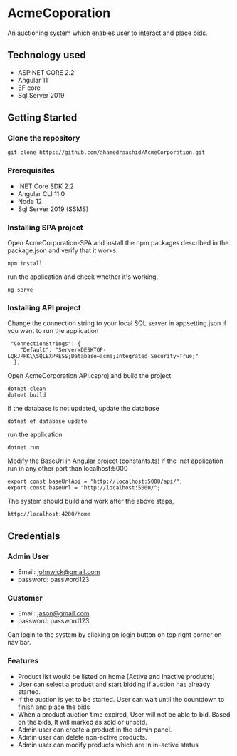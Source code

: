 # AcmeCoporation

An auctioning system which enables user to interact and place bids.

## Technology used
* ASP.NET CORE 2.2
* Angular 11
* EF core
* Sql Server 2019 

## Getting Started

### Clone the repository

```
git clone https://github.com/ahamedraashid/AcmeCorporation.git
```

### Prerequisites

* .NET Core SDK 2.2
* Angular CLI 11.0
* Node 12
* Sql Server 2019 (SSMS)

### Installing SPA project
Open AcmeCorporation-SPA and install the npm packages described in the package.json and verify that it works:
```
npm install
```
run the application and check whether it's working.
```
ng serve
```

### Installing API project
Change the connection string to your local SQL server in appsetting.json if you want to run the application

```
 "ConnectionStrings": {
    "Default": "Server=DESKTOP-LQRJPPK\\SQLEXPRESS;Database=acme;Integrated Security=True;"
  },
```

Open AcmeCorporation.API.csproj and build the project

```
dotnet clean
dotnet build
```

If the database is not updated, update the database

```
dotnet ef database update
```

run the application
```
dotnet run
```

Modify the BaseUrl in Angular project (constants.ts) if the .net application run in any other port than localhost:5000

```
export const baseUrlApi = "http://localhost:5000/api/";
export const baseUrl = "http://localhost:5000/";
```
The system should build and work after the above steps, 

```
http://localhost:4200/home
```


## Credentials

### Admin User
* Email: johnwick@gmail.com
* password: password123

### Customer
* Email: jason@gmail.com
* password: password123

Can login to the system by clicking on login button on top right corner on nav bar.

### Features

* Product list would be listed on home (Active and Inactive products)
* User can select a product and start bidding if auction has already started.
* If the auction is yet to be started. User can wait until the countdown to finish and place the bids
* When a product auction time expired, User will not be able to bid. Based on the bids, It will marked as sold or unsold.
* Admin user can create a product in the admin panel.
* Admin user can delete non-active products.
* Admin user can modify products which are in in-active status

